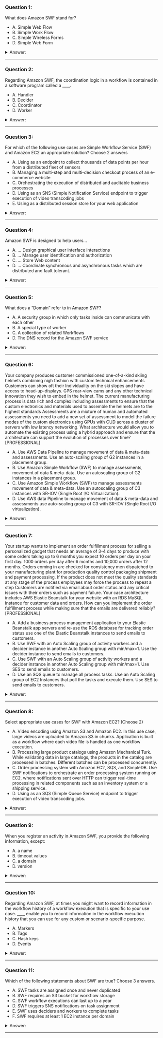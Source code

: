 ### Question 1:

What does Amazon SWF stand for?

- A. Simple Web Flow
- B. Simple Work Flow
- C. Simple Wireless Forms
- D. Simple Web Form

<details><summary>Answer:</summary><p>
[B]

Explanation:

Question 1@http://jayendrapatil.com/aws-swf/

</p></details><hr>

### Question 2:

Regarding Amazon SWF, the coordination logic in a workflow is contained in a software program called a ____.

- A. Handler
- B. Decider
- C. Coordinator
- D. Worker

<details><summary>Answer:</summary><p>
[B]

Explanation:

Question 2@http://jayendrapatil.com/aws-swf/

</p></details><hr>

### Question 3:

For which of the following use cases are Simple Workflow Service (SWF) and Amazon EC2 an appropriate solution? Choose 2 answers

- A. Using as an endpoint to collect thousands of data points per hour from a distributed fleet of sensors
- B. Managing a multi-step and multi-decision checkout process of an e-commerce website
- C. Orchestrating the execution of distributed and auditable business processes
- D. Using as an SNS (Simple Notification Service) endpoint to trigger execution of video transcoding jobs
- E. Using as a distributed session store for your web application

<details><summary>Answer:</summary><p>
[B, C]

Explanation:

Question 3@http://jayendrapatil.com/aws-swf/

</p></details><hr>

### Question 4:

Amazon SWF is designed to help users…

- A. … Design graphical user interface interactions
- B. … Manage user identification and authorization
- C. … Store Web content
- D. … Coordinate synchronous and asynchronous tasks which are distributed and fault tolerant.

<details><summary>Answer:</summary><p>
[D]

Explanation:

Question 4@http://jayendrapatil.com/aws-swf/

</p></details><hr>

### Question 5:

What does a “Domain” refer to in Amazon SWF?

- A. A security group in which only tasks inside can communicate with each other
- B. A special type of worker
- C. A collection of related Workflows
- D. The DNS record for the Amazon SWF service

<details><summary>Answer:</summary><p>
[C]

Explanation:

Question 5@http://jayendrapatil.com/aws-swf/

</p></details><hr>

### Question 6:

Your company produces customer commissioned one-of-a-kind skiing helmets combining nigh fashion with custom technical enhancements Customers can show oft their Individuality on the ski slopes and have access to head-up-displays. GPS rear-view cams and any other technical innovation they wish to embed in the helmet. The current manufacturing process is data rich and complex including assessments to ensure that the custom electronics and materials used to assemble the helmets are to the highest standards Assessments are a mixture of human and automated assessments you need to add a new set of assessment to model the failure modes of the custom electronics using GPUs with CUD across a cluster of servers with low latency networking. What architecture would allow you to automate the existing process using a hybrid approach and ensure that the architecture can support the evolution of processes over time? [PROFESSIONAL]

- A. Use AWS Data Pipeline to manage movement of data & meta-data and assessments. Use an auto-scaling group of G2 instances in a placement group. 
- B. Use Amazon Simple Workflow (SWF) to manage assessments, movement of data & meta-data. Use an autoscaling group of G2 instances in a placement group. 
- C. Use Amazon Simple Workflow (SWF) to manage assessments movement of data & meta-data. Use an autoscaling group of C3 instances with SR-IOV (Single Root I/O Virtualization). 
- D. Use AWS data Pipeline to manage movement of data & meta-data and assessments use auto-scaling group of C3 with SR-IOV (Single Root I/O virtualization). 

<details><summary>Answer:</summary><p>
[]

Explanation:

Question 6@http://jayendrapatil.com/aws-swf/

A: Involves mixture of human assessments

B: Human and automated assessments with GPU and low latency networking

C: C3 and SR-IOV won’t provide GPU as well as Enhanced networking needs to be enabled

D: Involves mixture of human assessments

</p></details><hr>

### Question 7:

Your startup wants to implement an order fulfillment process for selling a personalized gadget that needs an average of 3-4 days to produce with some orders taking up to 6 months you expect 10 orders per day on your first day. 1000 orders per day after 6 months and 10,000 orders after 12 months. Orders coming in are checked for consistency men dispatched to your manufacturing plant for production quality control packaging shipment and payment processing. If the product does not meet the quality standards at any stage of the process employees may force the process to repeat a step Customers are notified via email about order status and any critical issues with their orders such as payment failure. Your case architecture includes AWS Elastic Beanstalk for your website with an RDS MySQL instance for customer data and orders. How can you implement the order fulfillment process while making sure that the emails are delivered reliably? [PROFESSIONAL]

- A. Add a business process management application to your Elastic Beanstalk app servers and re-use the ROS database for tracking order status use one of the Elastic Beanstalk instances to send emails to customers. 
- B. Use SWF with an Auto Scaling group of activity workers and a decider instance in another Auto Scaling group with min/max=1. Use the decider instance to send emails to customers. 
- C. Use SWF with an Auto Scaling group of activity workers and a decider instance in another Auto Scaling group with min/max=1. Use SES to send emails to customers.
- D. Use an SQS queue to manage all process tasks. Use an Auto Scaling group of EC2 Instances that poll the tasks and execute them. Use SES to send emails to customers. 

<details><summary>Answer:</summary><p>
[C]

Explanation:

Question 7@http://jayendrapatil.com/aws-swf/

A: Would use a SWF instead of BPM

B: Decider sending emails might not be reliable

D: Does not provide an ability to repeat a step

</p></details><hr>

### Question 8:

Select appropriate use cases for SWF with Amazon EC2? (Choose 2)

- A. Video encoding using Amazon S3 and Amazon EC2. In this use case, large videos are uploaded to Amazon S3 in chunks. Application is built as a workflow where each video file is handled as one workflow execution.
- B. Processing large product catalogs using Amazon Mechanical Turk. While validating data in large catalogs, the products in the catalog are processed in batches. Different batches can be processed concurrently.
- C. Order processing system with Amazon EC2, SQS, and SimpleDB. Use SWF notifications to orchestrate an order processing system running on EC2, where notifications sent over HTTP can trigger real-time processing in related components such as an inventory system or a shipping service.
- D. Using as an SQS (Simple Queue Service) endpoint to trigger execution of video transcoding jobs.

<details><summary>Answer:</summary><p>
[A, B]

Explanation:

Question 8@http://jayendrapatil.com/aws-swf/

</p></details><hr>

### Question 9:

When you register an activity in Amazon SWF, you provide the following information, except:

- A. a name
- B. timeout values
- C. a domain
- D. version

<details><summary>Answer:</summary><p>
[C]

Explanation:

Question 9@http://jayendrapatil.com/aws-swf/

</p></details><hr>

### Question 10:

Regarding Amazon SWF, at times you might want to record information in the workflow history of a workflow execution that is specific to your use case. ____ enable you to record information in the workflow execution history that you can use for any custom or scenario-specific purpose.

- A. Markers
- B. Tags
- C. Hash keys
- D. Events

<details><summary>Answer:</summary><p>
[A]

Explanation:

Question 10@http://jayendrapatil.com/aws-swf/

</p></details><hr>

### Question 11:

Which of the following statements about SWF are true? Choose 3 answers.

- A. SWF tasks are assigned once and never duplicated
- B. SWF requires an S3 bucket for workflow storage
- C. SWF workflow executions can last up to a year
- D. SWF triggers SNS notifications on task assignment
- E. SWF uses deciders and workers to complete tasks
- F. SWF requires at least 1 EC2 instance per domain

<details><summary>Answer:</summary><p>
[A, C, E]

Explanation:

Question 11@http://jayendrapatil.com/aws-swf/

</p></details><hr>

